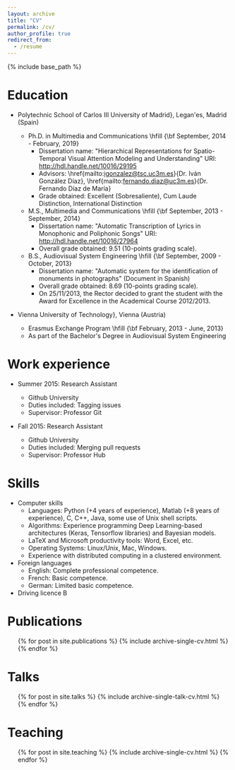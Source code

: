 ```yaml
---
layout: archive
title: "CV"
permalink: /cv/
author_profile: true
redirect_from:
  - /resume
---
```


{% include base_path %}

Education
======
* Polytechnic School of Carlos III University of Madrid}, Legan\'es, Madrid (Spain)
  * Ph.D. in Multimedia and Communications \hfill {\bf September, 2014 - February, 2019}
    * Dissertation name:  "Hierarchical Representations for Spatio-Temporal Visual Attention Modeling and Understanding" URI: http://hdl.handle.net/10016/29195
    * Advisors:  \href{mailto:igonzalez@tsc.uc3m.es}{Dr. Iván González Díaz}, \href{mailto:fernando.diaz@uc3m.es}{Dr. Fernando Díaz de María}
    * Grade obtained: Excellent (Sobresaliente), Cum Laude Distinction, International Distinction
  * M.S., Multimedia and Communications \hfill {\bf September, 2013 - September, 2014}
    * Dissertation name:  "Automatic Transcription of Lyrics in Monophonic and Poliphonic Songs" URI: http://hdl.handle.net/10016/27964
    * Overall grade obtained: 9.51 (10-points grading scale).
  * B.S., Audiovisual System Engineering \hfill {\bf September, 2009 - October, 2013}
    * Dissertation name:  "Automatic system for the identification of monuments in photographs" (Document in Spanish)
    * Overall grade obtained: 8.69 (10-points grading scale).
    * On 25/11/2013, the Rector decided to grant the student with the Award for Excellence in the Academical Course 2012/2013.

* Vienna University of Technology}, Vienna (Austria)
  * Erasmus Exchange Program \hfill {\bf February, 2013 - June, 2013}
  * As part of the Bachelor's Degree in Audiovisual System Engineering 

Work experience
======
* Summer 2015: Research Assistant
  * Github University
  * Duties included: Tagging issues
  * Supervisor: Professor Git

* Fall 2015: Research Assistant
  * Github University
  * Duties included: Merging pull requests
  * Supervisor: Professor Hub
  
Skills
======
* Computer skills
  * Languages: Python (+4 years of experience), Matlab (+8 years of experience), C, C++, Java, some use of Unix shell scripts.
  * Algorithms: Experience programming Deep Learning-based architectures (Keras, Tensorflow libraries) and Bayesian models.
  * LaTeX and Microsoft productivity tools: Word, Excel, etc.
  * Operating Systems: Linux/Unix, Mac, Windows. 
  * Experience with distributed computing in a clustered environment.
* Foreign languages
  * English: Complete professional competence.
  * French: Basic competence.
  * German: Limited basic competence.
* Driving licence B

Publications
======
  <ul>{% for post in site.publications %}
    {% include archive-single-cv.html %}
  {% endfor %}</ul>
  
Talks
======
  <ul>{% for post in site.talks %}
    {% include archive-single-talk-cv.html %}
  {% endfor %}</ul>
  
Teaching
======
  <ul>{% for post in site.teaching %}
    {% include archive-single-cv.html %}
  {% endfor %}</ul>
